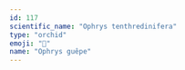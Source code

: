 ```yaml
---
id: 117
scientific_name: "Ophrys tenthredinifera"
type: "orchid"
emoji: "🌸"
name: "Ophrys guêpe"
---
```

